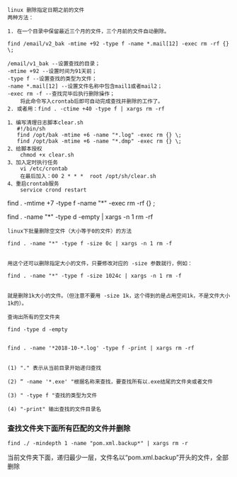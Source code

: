 ```
linux 删除指定日期之前的文件
两种方法：

1. 在一个目录中保留最近三个月的文件，三个月前的文件自动删除。

find /email/v2_bak -mtime +92 -type f -name *.mail[12] -exec rm -rf {} \;

/email/v1_bak --设置查找的目录；
-mtime +92 --设置时间为91天前；
-type f --设置查找的类型为文件；
-name *.mail[12] --设置文件名称中包含mail1或者mail2；
-exec rm -f --查找完毕后执行删除操作；
    将此命令写入crontab后即可自动完成查找并删除的工作了。
2. 或者用：find . -ctime +40 -type f | xargs rm -rf
 
1、编写清理日志脚本clear.sh
   #!/bin/sh
   find /opt/bak -mtime +6 -name "*.log" -exec rm {} \;
   find /opt/bak -mtime +6 -name "*.dmp" -exec rm {} \;
2、给脚本授权
    chmod +x clear.sh
3、加入定时执行任务
    vi /etc/crontab
    在最后加入：00 2 * * *  root /opt/sh/clear.sh
4、重启crontab服务
    service crond restart
```

find . -mtime +7 -type f -name "*" -exec rm -rf {} \;



find . -name "*" -type d -empty | xargs -n 1 rm -rf


```
linux下批量删除空文件（大小等于0的文件）的方法

find . -name "*" -type f -size 0c | xargs -n 1 rm -f
 

用这个还可以删除指定大小的文件，只要修改对应的 -size 参数就行，例如：

find . -name "*" -type f -size 1024c | xargs -n 1 rm -f
 

就是删除1k大小的文件。（但注意不要用 -size 1k，这个得到的是占用空间1k，不是文件大小1k的）。

查询出所有的空文件夹

find -type d -empty
 
```


```
find . -name '*2018-10-*.log' -type f -print | xargs rm -rf


(1) "." 表示从当前目录开始递归查找

(2) “ -name '*.exe' "根据名称来查找，要查找所有以.exe结尾的文件夹或者文件

(3) " -type f "查找的类型为文件

(4) "-print" 输出查找的文件目录名
```



### 查找文件夹下面所有匹配的文件并删除

```
find ./ -mindepth 1 -name "pom.xml.backup*" | xargs rm -r 
```
当前文件夹下面，递归最少一层，文件名以“pom.xml.backup”开头的文件，全部删除



